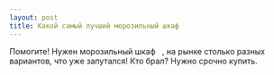 ```yaml
---
layout: post 
title: Какой самый лучший морозильный шкаф ‌ ‌ 
--- 
```

Помогите! Нужен морозильный шкаф ‌ ‌ , на рынке столько разных вариантов, что уже запутался! Кто брал? Нужно срочно купить.